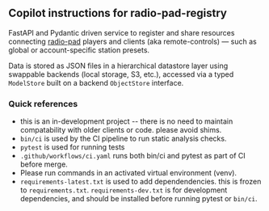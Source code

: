 ## Copilot instructions for radio-pad-registry

FastAPI and Pydantic driven service to register and share resources connecting [radio-pad](https://github.com/briceburg/radio-pad) players and clients (aka remote-controls) — such as global or account-specific station presets.

Data is stored as JSON files in a hierarchical datastore layer using swappable backends (local storage, S3, etc.), accessed via a typed `ModelStore` built on a backend `ObjectStore` interface.

### Quick references
- this is an in-development project -- there is no need to maintain compatability with older clients or code. please avoid shims.
- `bin/ci` is used by the CI pipeline to run static analysis checks.
- `pytest` is used for running tests
- `.github/workflows/ci.yaml` runs both bin/ci and pytest as part of CI before merge.
- Please run commands in an activated virtual environment (venv). 
- `requirements-latest.txt` is used to add dependendencies. this is frozen to `requirements.txt`. `requirements-dev.txt` is for development dependencies, and should be installed before running pytest or `bin/ci`.
